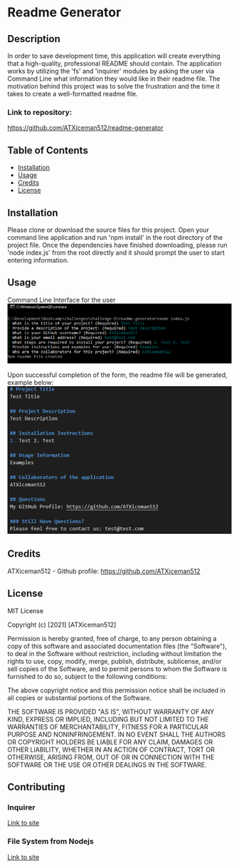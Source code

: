# Readme Generator

## Description 

In order to save development time, this application will create everything that a high-quality, professional README should contain. The application works by utilizing the 'fs' and 'inquirer' modules by asking the user via Command Line what information they would like in their readme file. The motivation behind this project was to solve the frustration and the time it takes to create a well-formatted readme file.

### Link to repository: 

https://github.com/ATXiceman512/readme-generator

## Table of Contents 
* [Installation](#installation)
* [Usage](#usage)
* [Credits](#credits)
* [License](#license)


## Installation
Please clone or download the source files for this project. Open your command line application and run 'npm install' in the root directory of the project file. Once the dependencies have finished downloading, please run 'node index.js' from the root directly and it should prompt the user to start entering information.

## Usage 

Command Line Interface for the user
![User Interface](./assets/images/cmd_interface.png "User Interface")

Upon successful completion of the form, the readme file will be generated, example below:
![Index.html(FrontEnd) screenshot](./assets/images/example_readme.png "Success Message")


## Credits
ATXiceman512 - Github profile: https://github.com/ATXiceman512


## License

MIT License

Copyright (c) [2021] [ATXiceman512]

Permission is hereby granted, free of charge, to any person obtaining a copy
of this software and associated documentation files (the "Software"), to deal
in the Software without restriction, including without limitation the rights
to use, copy, modify, merge, publish, distribute, sublicense, and/or sell
copies of the Software, and to permit persons to whom the Software is
furnished to do so, subject to the following conditions:

The above copyright notice and this permission notice shall be included in all
copies or substantial portions of the Software.

THE SOFTWARE IS PROVIDED "AS IS", WITHOUT WARRANTY OF ANY KIND, EXPRESS OR
IMPLIED, INCLUDING BUT NOT LIMITED TO THE WARRANTIES OF MERCHANTABILITY,
FITNESS FOR A PARTICULAR PURPOSE AND NONINFRINGEMENT. IN NO EVENT SHALL THE
AUTHORS OR COPYRIGHT HOLDERS BE LIABLE FOR ANY CLAIM, DAMAGES OR OTHER
LIABILITY, WHETHER IN AN ACTION OF CONTRACT, TORT OR OTHERWISE, ARISING FROM,
OUT OF OR IN CONNECTION WITH THE SOFTWARE OR THE USE OR OTHER DEALINGS IN THE
SOFTWARE.

## Contributing
### Inquirer
[Link to site](https://www.npmjs.com/package/inquirer)

### File System from Nodejs
[Link to site](https://nodejs.org/api/fs.html)
